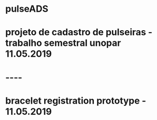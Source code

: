 # pulseADS
# projeto de cadastro de pulseiras - trabalho semestral unopar 11.05.2019
# ----
# bracelet registration prototype - 11.05.2019

